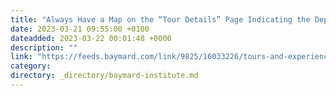 ```yaml
---
title: "Always Have a Map on the “Tour Details” Page Indicating the Departure or Meeting Point for the Tour"
date: 2023-03-21 09:55:00 +0100
dateadded: 2023-03-22 00:01:48 +0000
description: ""
link: "https://feeds.baymard.com/link/9825/16033226/tours-and-experiences-provide-a-route-map"
category:
directory: _directory/baymard-institute.md
---
```

